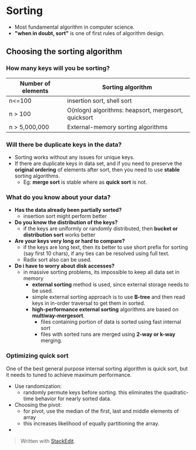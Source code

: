 # Sorting

- Most fundamental algorithm in computer science. 
- **"when in doubt, sort"** is one of  first rules of algorithm design. 

## Choosing the sorting algorithm

### How many keys will you be sorting?
| Number of elements | Sorting algorithm |
|--|--|
| n<=100 | insertion sort, shell sort |
| n > 100 | O(nlogn) algorithms: heapsort, mergesort, quicksort |
| n > 5,000,000| External-memory sorting algorithms | 

### Will there be duplicate keys in the data?

 - Sorting works without any issues for unique keys.
 - If there are duplicate keys in data set, and if you need to preserve the **original ordering** of elements after sort, then you need to use **stable** sorting algorithms.
	 - Eg: **merge sort** is stable where as **quick sort** is not.

### What do you know about your data?

 - **Has the data already been partially sorted?**
	 - insertion sort might perform better
- **Do you know the distribution of the keys?**
	- if the keys are uniformly or randomly distributed, then **bucket or distribution sort** works better
- **Are your keys very long or hard to compare?**
	- if the keys are long text, then its better to use short prefix for sorting (say first 10 chars), if any ties can be resolved using full text.
	- Radix sort also can be used.
- **Do i have to worry about disk accesses?**
	- in massive sorting problems, its impossible to keep all data set in memory
		- **external sorting** method is used, since external storage needs to be used.
		- simple external sorting approach is to use **B-tree** and then read keys in in-order traversal to get them in sorted.
		- **high-performance external sorting** algorithms are based on **multiway-mergesort**.
			- files containing portion of data is sorted using fast internal sort
			- files with sorted runs are merged using **2-way or k-way** merging.

### Optimizing quick sort
One of the best general purpose internal sorting algorithm is quick sort, but it needs to tuned to achieve maximum performance.

 - Use randomization: 
	 - randomly permute keys before sorting. this eliminates the quadratic-time behavior for nearly sorted data.
- Choosing the pivot:
	- for pivot, use the median of the first, last and middle elements of array
	- this increases likelihood of equally partitioning the array.
- 

> Written with [StackEdit](https://stackedit.io/).
<!--stackedit_data:
eyJoaXN0b3J5IjpbLTY3MDU1OTQ3LC03MDA1MjE5NzUsLTIwOT
E4NjIwNjgsLTE0OTMyODgxMjksMTQxMTY3ODQzXX0=
-->